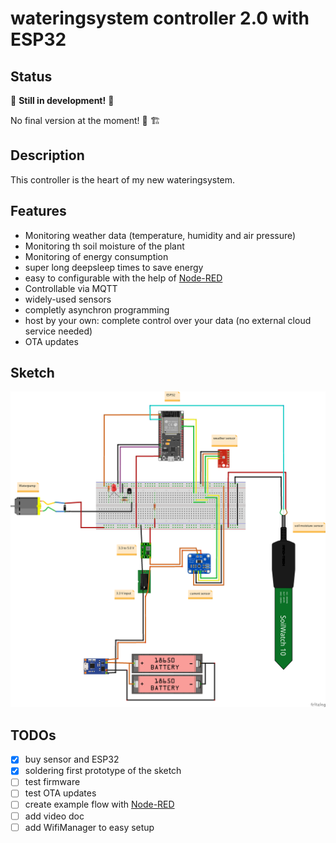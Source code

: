 # wateringsystem controller 2.0 with ESP32

## Status

:construction: **Still in development!** :construction:

No final version at the moment! :construction_worker: :building_construction:

## Description

This controller is the heart of my new wateringsystem.

## Features

- Monitoring weather data (temperature, humidity and air pressure)
- Monitoring th soil moisture of the plant
- Monitoring of energy consumption
- super long deepsleep times to save energy
- easy to configurable with the help of [Node-RED](https://nodered.org/)
- Controllable via MQTT
- widely-used sensors
- completly asynchron programming
- host by your own: complete control over your data (no external cloud service needed)
- OTA updates

## Sketch

![sketch](/docs/sketch_bb.png)

## TODOs

- [x] buy sensor and ESP32
- [x] soldering first prototype of the sketch
- [ ] test firmware
- [ ] test OTA updates
- [ ] create example flow with [Node-RED](https://nodered.org/)
- [ ] add video doc
- [ ] add WifiManager to easy setup
